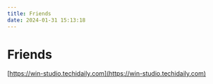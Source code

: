 ```yaml
---
title: Friends
date: 2024-01-31 15:13:18
---
```


# Friends

[https://win-studio.techidaily.com](https://win-studio.techidaily.com)